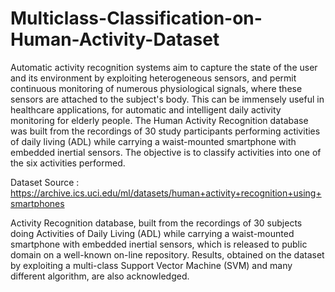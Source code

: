 # Multiclass-Classification-on-Human-Activity-Dataset
Automatic activity recognition systems aim to capture the state of the user and its environment by exploiting heterogeneous sensors, and permit continuous monitoring of numerous physiological signals, where these sensors are attached to the subject's body. This can be immensely useful in healthcare applications, for automatic and intelligent daily activity monitoring for elderly people.   The Human Activity Recognition database was built from the recordings of 30 study participants performing activities of daily living (ADL) while carrying a waist-mounted smartphone with embedded inertial sensors. The objective is to classify activities into one of the six activities performed.

Dataset Source : https://archive.ics.uci.edu/ml/datasets/human+activity+recognition+using+smartphones

Activity Recognition database, built from the recordings of 30 subjects doing Activities of Daily Living (ADL) while carrying a waist-mounted smartphone with embedded inertial sensors, which is released to public domain on a well-known on-line repository. 
Results, obtained on the dataset by exploiting a multi-class Support Vector Machine (SVM) and many different algorithm, are also acknowledged.
